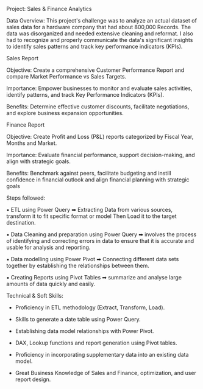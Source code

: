 Project: Sales & Finance Analytics

Data Overview: This project's challenge was to analyze an actual dataset of sales data for a hardware company that had about 800,000 Records. The data was disorganized and needed extensive cleaning and reformat. I also had to recognize and properly communicate the data's significant insights to identify sales patterns and track key performance indicators (KPIs).



Sales Report

Objective: Create a comprehensive Customer Performance Report and compare Market Performance vs Sales Targets.

Importance: Empower businesses to monitor and evaluate sales activities, identify patterns, and track Key Performance Indicators (KPIs).

Benefits: Determine effective customer discounts, facilitate negotiations, and explore business expansion opportunities.



Finance Report

Objective: Create Profit and Loss (P&L) reports categorized by Fiscal Year, Months and Market.

Importance: Evaluate financial performance, support decision-making, and align with strategic goals.

Benefits: Benchmark against peers, facilitate budgeting and instill confidence in financial outlook and align financial planning with strategic goals 



Steps followed:

 ▪ ETL using Power Query ➡ Extracting Data from various sources, transform it to fit specific format or model Then Load it to the target destination.

 ▪ Data Cleaning and preparation using Power Query ➡ involves the process of identifying and correcting errors in data to ensure that it is accurate and usable for analysis and reporting.

 ▪ Data modelling using Power Pivot ➡ Connecting different data sets together by establishing the relationships between them.

 ▪ Creating Reports using Pivot Tables ➡ summarize and analyse large amounts of data quickly and easily.

Technical & Soft Skills:

- Proficiency in ETL methodology (Extract, Transform, Load).

- Skills to generate a date table using Power Query.

- Establishing data model relationships with Power Pivot.

- DAX, Lookup functions and report generation using Pivot tables.

- Proficiency in incorporating supplementary data into an existing data model.

- Great Business Knowledge of Sales and Finance, optimization, and user report design.
